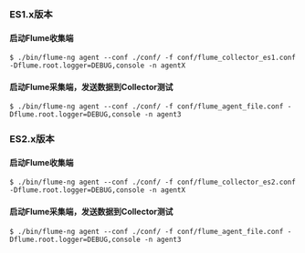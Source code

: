 ### ES1.x版本

#### 启动Flume收集端
```
$ ./bin/flume-ng agent --conf ./conf/ -f conf/flume_collector_es1.conf -Dflume.root.logger=DEBUG,console -n agentX
```

#### 启动Flume采集端，发送数据到Collector测试

```
$ ./bin/flume-ng agent --conf ./conf/ -f conf/flume_agent_file.conf -Dflume.root.logger=DEBUG,console -n agent3
```

### ES2.x版本

#### 启动Flume收集端
```
$ ./bin/flume-ng agent --conf ./conf/ -f conf/flume_collector_es2.conf -Dflume.root.logger=DEBUG,console -n agentX
```

#### 启动Flume采集端，发送数据到Collector测试

```
$ ./bin/flume-ng agent --conf ./conf/ -f conf/flume_agent_file.conf -Dflume.root.logger=DEBUG,console -n agent3
```